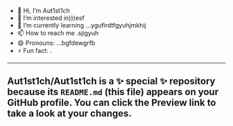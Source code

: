 - 👋 Hi, I’m Aut1st1ch 
- 👀 I’m interested in)))esf
- 🌱 I’m currently learning ...ygufirdtfgyuhjmkhij
- 📫 How to reach me .sjigyuh
- 😄 Pronouns: ...bgfdewgrfb
- ⚡ Fun fact: .
---
Aut1st1ch/Aut1st1ch is a ✨ special ✨ repository because its `README.md` (this file) appears on your GitHub profile.
You can click the Preview link to take a look at your changes.
---
